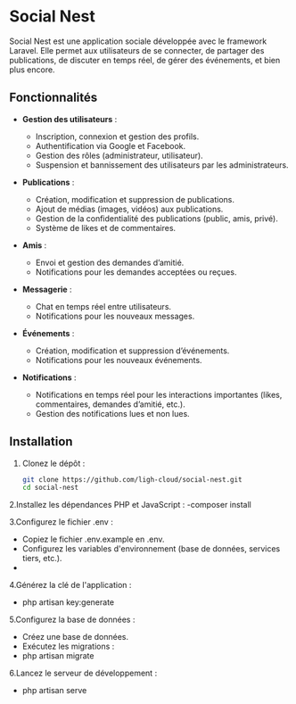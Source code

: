 # Social Nest

Social Nest est une application sociale développée avec le framework Laravel. Elle permet aux utilisateurs de se connecter, de partager des publications, de discuter en temps réel, de gérer des événements, et bien plus encore.

## Fonctionnalités

- **Gestion des utilisateurs** :
  - Inscription, connexion et gestion des profils.
  - Authentification via Google et Facebook.
  - Gestion des rôles (administrateur, utilisateur).
  - Suspension et bannissement des utilisateurs par les administrateurs.

- **Publications** :
  - Création, modification et suppression de publications.
  - Ajout de médias (images, vidéos) aux publications.
  - Gestion de la confidentialité des publications (public, amis, privé).
  - Système de likes et de commentaires.

- **Amis** :
  - Envoi et gestion des demandes d’amitié.
  - Notifications pour les demandes acceptées ou reçues.

- **Messagerie** :
  - Chat en temps réel entre utilisateurs.
  - Notifications pour les nouveaux messages.

- **Événements** :
  - Création, modification et suppression d’événements.
  - Notifications pour les nouveaux événements.

- **Notifications** :
  - Notifications en temps réel pour les interactions importantes (likes, commentaires, demandes d’amitié, etc.).
  - Gestion des notifications lues et non lues.

## Installation

1. Clonez le dépôt :
   ```bash
   git clone https://github.com/ligh-cloud/social-nest.git
   cd social-nest

2.Installez les dépendances PHP et JavaScript :
-composer install

3.Configurez le fichier .env :

 - Copiez le fichier .env.example en .env.
 - Configurez les variables d'environnement (base de données, services tiers, etc.).
 - 
4.Générez la clé de l'application :
 - php artisan key:generate

5.Configurez la base de données :
 - Créez une base de données.
 - Exécutez les migrations :
 - php artisan migrate


6.Lancez le serveur de développement :
 - php artisan serve

   
